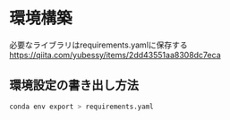 # 環境構築

必要なライブラリはrequirements.yamlに保存する
https://qiita.com/yubessy/items/2dd43551aa8308dc7eca

## 環境設定の書き出し方法
~~~bash
conda env export > requirements.yaml
~~~
